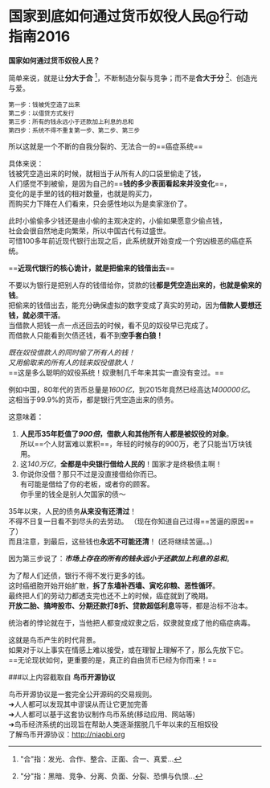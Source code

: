 # 国家到底如何通过货币奴役人民@行动指南2016

**国家如何通过货币奴役人民？**  

简单来说，就是让**分大于合** [^1]，不断制造分裂与竞争；而不是**合大于分** [^2]、创造光与爱。

```
第一步：钱被凭空造了出来
第二步：以借贷方式发行  
第三步：所有的钱永远小于还款加上利息的总和  
第四步：系统不得不重复第一步、第二步、第三步
```

所以这就是一个不断的自我分裂的、无法合一的==癌症系统==  

具体来说：  
钱被凭空造出来的时候，就相当于从所有人的口袋里偷走了钱，  
人们感觉不到被偷，是因为自己的==**钱的多少表面看起来并没变化**==，  
变化的是手里的钱的相对数量，也就是购买力，  
而购买力下降在人们看来，只会感性地以为是卖家涨价了。  

此时小偷偷多少钱还是由小偷的主观决定的，小偷如果愿意少偷点钱，  
社会会很自然地走向繁荣，所以中国古代有过盛世。  
可惜100多年前近现代银行出现之后，此系统就开始变成一个穷凶极恶的癌症系统。    

==**近现代银行的核心诡计，就是把偷来的钱借出去**==

不要以为银行是把别人存的钱借给你，贷款的钱**都是凭空造出来的，也就是偷来的钱**。  
把偷来的钱借出去，能充分确保虚拟的数字变成了真实的劳动，因为**借款人要想还钱，就必须干活**。  
当借款人把钱一点一点还回去的时候，看不见的奴役早已完成了。  
而借款人只能看到欠债还钱，看不到**空手套白狼！**  

_既在奴役借款人的同时偷了所有人的钱！_  
_又用偷取来的所有人的钱来奴役借款人！_  
==这是多么聪明的奴役系统！奴隶制几千年来其实一直没有变过。==

例如中国，80年代的货币总量是*1600亿*，到2015年竟然已经高达*1400000亿*。  
这相当于99.9%的货币，都是银行凭空造出来的债务。  

这意味着：  

 1. **人民币35年贬值了*900倍*，**借款人和其他所有人**都是被奴役的对象**。  
  	所以==个人财富难以累积==，年轻的时候存的900万，老了只能当1万块钱用。
 2. 这*140万亿*，**全都是中央银行借给人民的**！国家才是终极债主啊！
 3. 你说你没借？那只不过是没直接借给你而已。  
 有可能是借给了你的老板，或者你的顾客。  
 你手里的钱全是别人欠国家的债～
 
35年以来，人民的债务**从来没有还清过**！   
不得不日复一日看不到尽头的去劳动。 （现在你知道自己过得==苦逼的原因==了）  
而且注意，到最后，这些钱也**永远不可能还清**！  (还将继续苦逼。。)

因为第三步说了：**_市场上存在的所有的钱永远小于还款加上利息的总和_**。    

为了帮人们还债，银行不得不发行更多的钱。  
这时癌细胞开始开始扩散，**拆了东墙补西墙、寅吃卯粮、恶性循环**。  
最终把人们的劳动力都透支完也还不上的时候，癌症就到了晚期。  
**开放二胎、搞垮股市、分期还款打8折、贷款超低利息**等等，都是治标不治本。

统治者的悖论就在于，当他把人都变成奴隶之后，奴隶就变成了他的癌症病毒。

这就是鸟币产生的时代背景。  
如果对于以上事实在情感上难以接受，或在理智上理解不了，那么先放下它。  
==无论现状如何，更重要的是，真正的自由货币已经为你而来！==  

###以上内容截取自 **鸟币开源协议**

鸟币开源协议是一套完全公开源码的交易规则。  
➔人人都可以发现其中谬误从而让它更加完善  
➔人人都可以基于这套协议制作鸟币系统(移动应用、网站等)  
➔鸟币经济系统的出现旨在帮助人类逐渐摆脱几千年以来的互相奴役  
了解鸟币开源协议：http://niaobi.org

[^1]: "合"指：发光、合作、整合、正面、合一、真爱...
[^2]: "分"指：黑暗、竞争、分离、负面、分裂、恐惧与仇恨...

